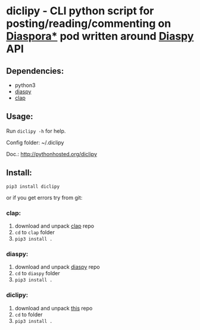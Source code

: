 # diclipy - CLI python script for posting/reading/commenting on [Diaspora*](http://diasporafoundation.org) pod written around [Diaspy][diaspy] API

## Dependencies:

* python3
* [diaspy][diaspy]
* [clap][clap]

## Usage:

Run `diclipy -h` for help.

Config folder: ~/.diclipy

Doc.: <http://pythonhosted.org/diclipy>

## Install:

`pip3 install diclipy`

or if you get errors try from git:

### clap:

1. download and unpack [clap][clapmaster] repo
2. `cd` to `clap` folder
3. `pip3 install .`

### diaspy:

1. download and unpack [diaspy][diaspymaster] repo
2. `cd` to `diaspy` folder
3. `pip3 install .`

### diclipy:

1. download and unpack [this][diclipymaster] repo
2. `cd` to folder
3. `pip3 install .`


[diclipy]: https://notabug.org/uzver/diclipy
[diclipymaster]: https://notabug.org/uzver/diclipy/archive/master.zip
[diaspy]: https://github.com/marekjm/diaspy
[diaspymaster]: https://github.com/marekjm/diaspy/archive/refs/heads/master.zip
[clap]: https://github.com/marekjm/clap
[clapmaster]: https://github.com/marekjm/clap/archive/refs/heads/devel.zip
